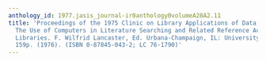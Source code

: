 ```yaml
---
anthology_id: 1977.jasis_journal-ir0anthology0volumeA28A2.11
title: 'Proceedings of the 1975 Clinic on Library Applications of Data Processing:
  The Use of Computers in Literature Searching and Related Reference Activities in
  Libraries. F. Wilfrid Lancaster, Ed. Urbana-Champaign, IL: University of Illinois,
  159p. (1976). (ISBN 0-87845-043-2; LC 76-1790)'
---
```

